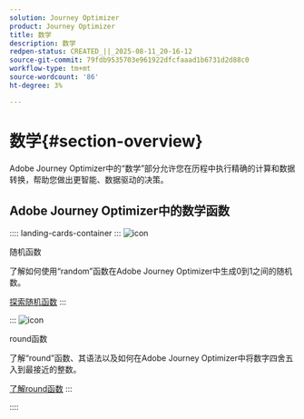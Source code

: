 ```yaml
---
solution: Journey Optimizer
product: Journey Optimizer
title: 数学
description: 数学
redpen-status: CREATED_||_2025-08-11_20-16-12
source-git-commit: 79fdb9535703e961922dfcfaaad1b6731d2d88c0
workflow-type: tm+mt
source-wordcount: '86'
ht-degree: 3%

---
```



# 数学{#section-overview}

Adobe Journey Optimizer中的“数学”部分允许您在历程中执行精确的计算和数据转换，帮助您做出更智能、数据驱动的决策。

## Adobe Journey Optimizer中的数学函数

:::: landing-cards-container
:::
![icon](https://cdn.experienceleague.adobe.com/icons/code-branch.svg)

随机函数

了解如何使用“random”函数在Adobe Journey Optimizer中生成0到1之间的随机数。

[探索随机函数](../using/building-journeys/functions/functionrandom.md)
:::

:::
![icon](https://cdn.experienceleague.adobe.com/icons/code-branch.svg)

round函数

了解“round”函数、其语法以及如何在Adobe Journey Optimizer中将数字四舍五入到最接近的整数。

[了解round函数](../using/building-journeys/functions/functionround.md)
:::

::::
